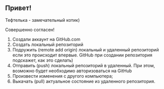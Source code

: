 ## Привет!

Тефтелька - замечательный котик)


Совершенно согласен!



1. Создали аккаунт на GitHub.com
2. Создать локальный репозиторий
3. Подружить (remote add origin) локальный и удаленный репозиторий если это происходит впервые. GitHub при создании репозитория подскажет, как это сделать)
4. Отправить (push) локальный репозиторий в удаленный. При этом, возможно будет необходимо авторизоваться на GitHub
5. Произвести изменения с другого компьютера;
6. Выкачать (pull) актуальное состояние из удаленного репозитория.


